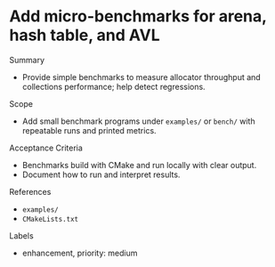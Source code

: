 # Add micro-benchmarks for arena, hash table, and AVL

Summary
- Provide simple benchmarks to measure allocator throughput and collections performance; help detect regressions.

Scope
- Add small benchmark programs under `examples/` or `bench/` with repeatable runs and printed metrics.

Acceptance Criteria
- Benchmarks build with CMake and run locally with clear output.
- Document how to run and interpret results.

References
- `examples/`
- `CMakeLists.txt`

Labels
- enhancement, priority: medium

